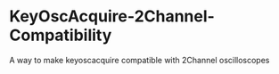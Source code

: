 # KeyOscAcquire-2Channel-Compatibility
A way to make keyoscacquire compatible with 2Channel oscilloscopes
